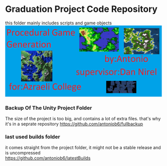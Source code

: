 # Graduation Project Code Repository
this folder mainly includes scripts and game objects
![welcome](https://github.com/antoniob6/gradproject/blob/master/resources/images/welcomeImage.png)

### Backup Of The Unity Project Folder
The size of the project is too big, and contains a lot of extra files. that's why it's in a seprate repository 
https://github.com/antoniob6/fullbackup

### last used builds folder
it comes straight from the project folder, it might not be a stable release and is uncompressed  
https://github.com/antoniob6/latestBuilds
